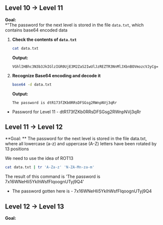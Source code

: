 
## Level 10 → Level 11  

**Goal:**  
*"The password for the next level is stored in the file `data.txt`, which contains base64 encoded data

1. **Check the contents of `data.txt`**  
   ```bash
   cat data.txt
   ```
   **Output:**  
   ```
   VGhlIHBhc3N3b3JkIGlzIGR0UjE3M2ZaS2IwUlJzREZTR3NnMlJXbnBOVmozcVJyCg==
   ```

2. **Recognize Base64 encoding and decode it**  
   ```bash
   base64 -d data.txt
   ```
   **Output:**  
   ```
   The password is dtR173fZKb0RRsDFSGsg2RWnpNVj3qRr
   ```

- Password for Level 11 -  dtR173fZKb0RRsDFSGsg2RWnpNVj3qRr

## Level 11 -> Level 12
**Goal: ** The password for the next level is stored in the file data.txt, where all lowercase (a-z) and uppercase (A-Z) letters
 have been rotated by 13 positions

We need to use the idea of ROT13
```bash
cat data.txt | tr 'A-Za-z' 'N-ZA-Mn-za-m'
```

The result of this command is 'The password is 7x16WNeHIi5YkIhWsfFIqoognUTyj9Q4'

- The password gotten here is - 7x16WNeHIi5YkIhWsfFIqoognUTyj9Q4


## Level 12 -> Level 13

**Goal:** 
